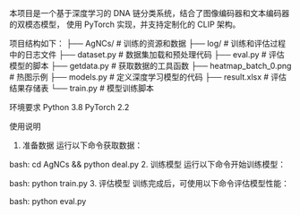 本项目是一个基于深度学习的 DNA 链分类系统，结合了图像编码器和文本编码器的双模态模型，
使用 PyTorch 实现，并支持定制化的 CLIP 架构。


项目结构如下：
├── AgNCs/                     # 训练的资源和数据
├── log/                       # 训练和评估过程中的日志文件 
├── dataset.py                 # 数据集加载和预处理代码
├── eval.py                    # 评估模型的脚本
├── getdata.py                 # 获取数据的工具函数
├── heatmap_batch_0.png        # 热图示例
├── models.py                  # 定义深度学习模型的代码
├── result.xlsx                # 评估结果存储表
└── train.py                   # 模型训练脚本

环境要求
Python 3.8
PyTorch 2.2


使用说明
1. 准备数据
运行以下命令获取数据：

bash:
cd AgNCs && python deal.py
2. 训练模型
运行以下命令开始训练模型：

bash:
python train.py
3. 评估模型
训练完成后，可使用以下命令评估模型性能：

bash:
python eval.py
